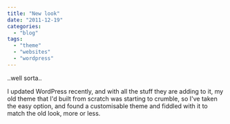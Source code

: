 ```yaml
---
title: "New look"
date: "2011-12-19"
categories: 
  - "blog"
tags: 
  - "theme"
  - "websites"
  - "wordpress"
---
```


..well sorta..

I updated WordPress recently, and with all the stuff they are adding to it, my old theme that I'd built from scratch was starting to crumble, so I've taken the easy option, and found a customisable theme and fiddled with it to match the old look, more or less.
